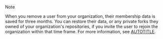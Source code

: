> [!NOTE]
> When you remove a user from your organization, their membership data is saved for three months. You can restore their data, or any private forks they owned of your organization's repositories, if you invite the user to rejoin the organization within that time frame. For more information, see [AUTOTITLE](/organizations/managing-membership-in-your-organization/reinstating-a-former-member-of-your-organization).

